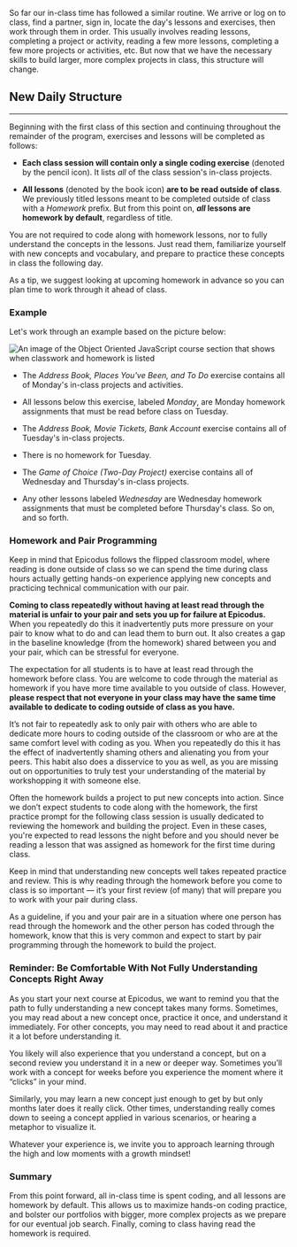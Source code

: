 So far our in-class time has followed a similar routine. We arrive or log on to class, find a partner, sign in, locate the day's lessons and exercises, then work through them in order. This usually involves reading lessons, completing a project or activity, reading a few more lessons, completing a few more projects or activities, etc. But now that we have the necessary skills to build larger, more complex projects in class, this structure will change.

## New Daily Structure
---

Beginning with the first class of this section and continuing throughout the remainder of the program, exercises and lessons will be completed as follows:

* **Each class session will contain only a single coding exercise** (denoted by the pencil icon). It lists _all_ of the class session's in-class projects.

* **All lessons** (denoted by the book icon) **are to be read outside of class**. We previously titled lessons meant to be completed outside of class with a _Homework_ prefix. But from this point on, **_all_ lessons are homework by default**, regardless of title.

You are not required to code along with homework lessons, nor to fully understand the concepts in the lessons. Just read them, familiarize yourself with new concepts and vocabulary, and prepare to practice these concepts in class the following day. 

As a tip, we suggest looking at upcoming homework in advance so you can plan time to work through it ahead of class.

### Example

Let's work through an example based on the picture below:

![An image of the Object Oriented JavaScript course section that shows when classwork and homework is listed](https://learnhowtoprogram.s3.us-west-2.amazonaws.com/Intermediate+JavaScript/Object-Oriented-JavaScript-2020/ex-for-classwork-homework-schedule-starting-in-oop-js.png)

* The _Address Book, Places You've Been, and To Do_ exercise contains all of Monday's in-class projects and activities.

* All lessons below this exercise, labeled _Monday_, are Monday homework assignments that must be read before class on Tuesday.

* The _Address Book, Movie Tickets, Bank Account_ exercise contains all of Tuesday's in-class projects.

* There is no homework for Tuesday.

* The _Game of Choice (Two-Day Project)_ exercise contains all of Wednesday and Thursday's in-class projects.

* Any other lessons labeled _Wednesday_ are Wednesday homework assignments that must be completed before Thursday's class. So on, and so forth. 

### Homework and Pair Programming

Keep in mind that Epicodus follows the flipped classroom model, where reading is done outside of class so we can spend the time during class hours actually getting hands-on experience applying new concepts and practicing technical communication with our pair.

**Coming to class repeatedly without having at least read through the material is unfair to your pair and sets you up for failure at Epicodus.** When you repeatedly do this it inadvertently puts more pressure on your pair to know what to do and can lead them to burn out. It also creates a gap in the baseline knowledge (from the homework) shared between you and your pair, which can be stressful for everyone.

The expectation for all students is to have at least read through the homework before class. You are welcome to code through the material as homework if you have more time available to you outside of class. However, **please respect that not everyone in your class may have the same time available to dedicate to coding outside of class as you have.** 

It’s not fair to repeatedly ask to only pair with others who are able to dedicate more hours to coding outside of the classroom or who are at the same comfort level with coding as you. When you repeatedly do this it has the effect of inadvertently shaming others and alienating you from your peers. This habit also does a disservice to you as well, as you are missing out on opportunities to truly test your understanding of the material by workshopping it with someone else.

Often the homework builds a project to put new concepts into action. Since we don’t expect students to code along with the homework, the first practice prompt for the following class session is usually dedicated to reviewing the homework and building the project. Even in these cases, you're expected to read lessons the night before and you should never be reading a lesson that was assigned as homework for the first time during class. 

Keep in mind that understanding new concepts well takes repeated practice and review. This is why reading through the homework before you come to class is so important — it’s your first review (of many) that will prepare you to work with your pair during class. 

As a guideline, if you and your pair are in a situation where one person has read through the homework and the other person has coded through the homework, know that this is very common and expect to start by pair programming through the homework to build the project. 

### Reminder: Be Comfortable With Not Fully Understanding Concepts Right Away

As you start your next course at Epicodus, we want to remind you that the path to fully understanding a new concept takes many forms. Sometimes, you may read about a new concept once, practice it once, and understand it immediately. For other concepts, you may need to read about it and practice it a lot before understanding it. 

You likely will also experience that you understand a concept, but on a second review you understand it in a new or deeper way. Sometimes you’ll work with a concept for weeks before you experience the moment where it “clicks” in your mind. 

Similarly, you may learn a new concept just enough to get by but only months later does it really click. Other times, understanding really comes down to seeing a concept applied in various scenarios, or hearing a metaphor to visualize it.

Whatever your experience is, we invite you to approach learning through the high and low moments with a growth mindset!

### Summary

From this point forward, all in-class time is spent coding, and all lessons are homework by default. This allows us to maximize hands-on coding practice, and bolster our portfolios with bigger, more complex projects as we prepare for our eventual job search. Finally, coming to class having read the homework is required. 